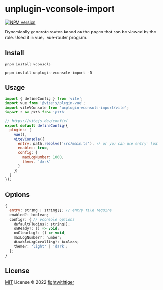 # unplugin-vconsole-import

[![NPM version](https://img.shields.io/npm/v/unplugin-vconsole-import?color=a1b858&label=)](https://www.npmjs.com/package/unplugin-vconsole-import)

Dynamically generate routes based on the pages that can be viewed by the role. Used it in vue、vue-router program.

## Install

`pnpm install vconsole`

`pnpm install unplugin-vconsole-import -D`

## Usage

```javascript
import { defineConfig } from 'vite';
import vue from '@vitejs/plugin-vue';
import viteVConsole from 'unplugin-vconsole-import/vite';
import * as path from 'path'

// https://vitejs.dev/config/
export default defineConfig({
  plugins: [
    vue(),
    viteVConsole({
      entry: path.resolve('src/main.ts'), // or you can use entry: [path.resolve('src/main.ts')]
      enabled: true,
      config: {
        maxLogNumber: 1000,
        theme: 'dark'
      }
    })
  ]
});
```

## Options
```javascript
{
  entry: string | string[]; // entry file require
  enabled?: boolean;
  config?: { // vconsole options
    defaultPlugins?: string[];
    onReady?: () => void;
    onClearLog?: () => void;
    maxLogNumber?: number;
    disableLogScrolling?: boolean;
    theme?: 'light' | 'dark';
  };
}
```

## License

[MIT](./LICENSE) License © 2022 [fightwithtiger](https://github.com/fightwithtiger)
